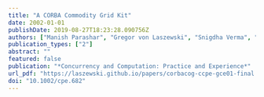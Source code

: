 ```yaml
---
title: "A CORBA Commodity Grid Kit"
date: 2002-01-01
publishDate: 2019-08-27T18:23:28.090756Z
authors: ["Manish Parashar", "Gregor von Laszewski", "Snigdha Verma", "Jarek Gawor", "Kate Keahey"]
publication_types: ["2"]
abstract: ""
featured: false
publication: "*Concurrency and Computation: Practice and Experience*"
url_pdf: "https://laszewski.github.io/papers/corbacog-ccpe-gce01-final.pdf"
doi: "10.1002/cpe.682"
---
```


